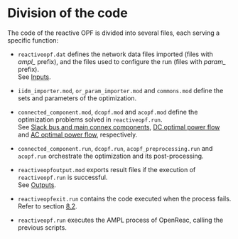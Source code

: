 # Division of the code

The code of the reactive OPF is divided into several files, each serving a specific function:

- `reactiveopf.dat` defines the network data files imported (files with *ampl_* prefix), and the files used to configure the run (files with *param_* prefix).  
  See [Inputs](inputs.md).
  
- `iidm_importer.mod`, `or_param_importer.mod` and `commons.mod` define the sets and parameters of the optimization.

- `connected_component.mod`, `dcopf.mod` and `acopf.mod` define the optimization problems solved in `reactiveopf.run`.  
  See [Slack bus and main connex components](slackBusMainConnexComponent.md), [DC optimal power flow](dcOptimalPowerflow.md) and [AC optimal power flow](acOptimalPowerflow.md), respectively.
  
- `connected_component.run`, `dcopf.run`, `acopf_preprocessing.run` and `acopf.run` orchestrate the optimization and its post-processing.

- `reactiveopfoutput.mod` exports result files if the execution of `reactiveopf.run` is successful.  
  See [Outputs](outputs.md#in-case-of-convergence).
  
- `reactiveopfexit.run` contains the code executed when the process fails.  
  Refer to section [8.2](outputs.md#in-case-of-inconsistency).
  
- `reactiveopf.run` executes the AMPL process of OpenReac, calling the previous scripts.


